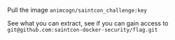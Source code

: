 Pull the image `animcogn/saintcon_challenge:key`

See what you can extract, see if you can gain access to `git@github.com:saintcon-docker-security/flag.git`
